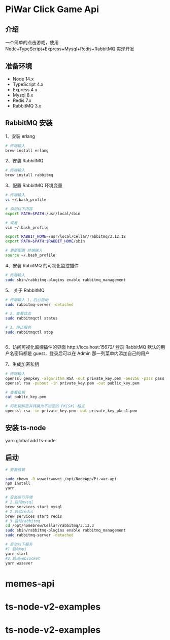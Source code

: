 # PiWar Click Game Api

## 介绍

一个简单的点击游戏，使用 Node+TypeScript+Express+Mysql+Redis+RabbitMQ 实现开发

## 准备环境

- Node 14.x
- TypeScript 4.x
- Express 4.x
- Mysql 8.x
- Redis 7.x
- RabbitMQ 3.x

## **RabbitMQ 安装**

1、安装 erlang

```bash
# 终端输入
brew install erlang

```

2、安装 RabbitMQ

```bash
# 终端输入
brew install rabbitmq

```

3、配置 RabbitMQ 环境变量

```bash
# 终端输入
vi ~/.bash_profile

# 添加以下内容
export PATH=$PATH:/usr/local/sbin

# 或者
vim ~/.bash_profile

export RABBIT_HOME=/usr/local/Cellar/rabbitmq/3.12.12
export PATH=$PATH:$RABBIT_HOME/sbin

# 更新配置 终端输入
source ~/.bash_profile
```

4、安装 RabiitMQ 的可视化监控插件

```bash
# 终端输入
sudo sbin/rabbitmq-plugins enable rabbitmq_management

```

5、 关于 RabbitMQ

```bash
# 终端输入 1、后台启动
sudo rabbitmq-server -detached

# 2、查看状态
sudo rabbitmqctl status

# 3、停止服务
sudo rabbitmqctl stop



```

6、访问可视化监控插件的界面 http://localhost:15672/ 登录 RabbitMQ
默认的用户名密码都是 guest，登录后可以在 Admin 那一列菜单内添加自己的用户

7、生成加密私钥

```bash
# 终端输入
openssl genpkey -algorithm RSA -out private_key.pem -aes256 -pass pass:JL125800..
openssl rsa -pubout -in private_key.pem -out public_key.pem

# 查看私钥
cat public_key.pem

# 将私钥解密并转换为不加密的 PKCS#1 格式
openssl rsa -in private_key.pem -out private_key_pkcs1.pem
```

## 安装 ts-node

yarn global add ts-node

## 启动

```bash
# 安装依赖

sudo chown -R wuwei:wuwei /opt/NodeApp/Pi-war-api
npm install
yarn

# 安装运行环境
# 1.启动mysql
brew services start mysql
# 2.启动redis
brew services start redis
# 3.启动rabbitmq
cd /opt/homebrew/Cellar/rabbitmq/3.13.3
sudo sbin/rabbitmq-plugins enable rabbitmq_management
sudo rabbitmq-server -detached

# 启动以下服务
#1.启动api
yarn start
#2.启动websocket
yarn wssever


```
# memes-api
# ts-node-v2-examples
# ts-node-v2-examples
